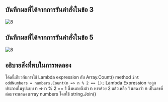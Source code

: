 ## บันทึกผลที่ได้จากการรันคำสั่งในข้อ 3

![8](https://github.com/Nitiphum7/03376836-OOP-2566-Lab-15/assets/144196695/d9d73934-95af-4665-85da-841003071165)


## บันทึกผลที่ได้จากการรันคำสั่งในข้อ 5

![8](https://github.com/Nitiphum7/03376836-OOP-2566-Lab-15/assets/144196695/08828850-b17b-41aa-9b0f-d62a30232727)


## อธิบายสิ่งที่พบในการทดลอง
 โค้ดนี้เกียวกับการใช้ Lambda expression กับ Array.Count() method
`int oddNumbers = numbers.Count(n => n % 2 == 1);` Lambda Expression จะถูกประกาศในรูปแบบ n => n % 2 == 1 ซึ่งหมายถึงถ้า n หารด้วย 2 แล้วเหลือ 1 แสดงว่า n เป็นเลขคี่
ต่อมาจะแสดง array numbers โดยใช้ string.Join()
